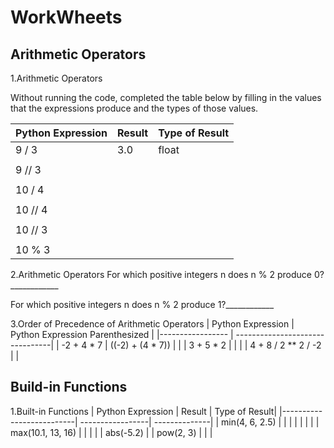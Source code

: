 # WorkWheets
## Arithmetic Operators
1.Arithmetic Operators 

Without running the code, completed the table below by filling in the 
values that the expressions produce and the types of those values.

|Python Expression |  Result       | Type of Result |
|------------------|---------------|----------------|
|9 / 3             |   3.0         |      float     |
|                  |               |
|9 // 3            |               |                |
|                  |               |          
|10 / 4            |               |                |
|                  |
|10 // 4           |               |                |
|                  |
|10 // 3           |               |                |
|                  |
|10 % 3            |               |                |

2.Arithmetic Operators 
For which positive integers n does n % 2 produce 0?____________

For which positive integers n does n % 2 produce 1?____________

3.Order of Precedence of Arithmetic Operators 
| Python Expression   | Python Expression Parenthesized |
|-----------------    | --------------------------------|
| -2 + 4 * 7          | ((-2) + (4 * 7))                |
| 
|  3 + 5 * 2          |                                 |
|
| 4 + 8 / 2 ** 2 / -2 |                                 |

## Build-in Functions 
1.Built-in Functions 
| Python Expression        |   Result         | Type of Result|
|--------------------------| -----------------| --------------|
| min(4, 6, 2.5)           |                  |               |
|                          |                  |               |
| max(10.1, 13, 16)        |                  |               |
|
| abs(-5.2)
|
| pow(2, 3)                |                  |               |